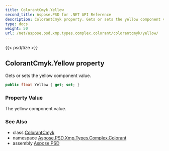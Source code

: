 ```yaml
---
title: ColorantCmyk.Yellow
second_title: Aspose.PSD for .NET API Reference
description: ColorantCmyk property. Gets or sets the yellow component value
type: docs
weight: 50
url: /net/aspose.psd.xmp.types.complex.colorant/colorantcmyk/yellow/
---
```

{{< psd/tize >}}
## ColorantCmyk.Yellow property

Gets or sets the yellow component value.

```csharp
public float Yellow { get; set; }
```

### Property Value

The yellow component value.

### See Also

* class [ColorantCmyk](../)
* namespace [Aspose.PSD.Xmp.Types.Complex.Colorant](../../colorantcmyk/)
* assembly [Aspose.PSD](../../../)


